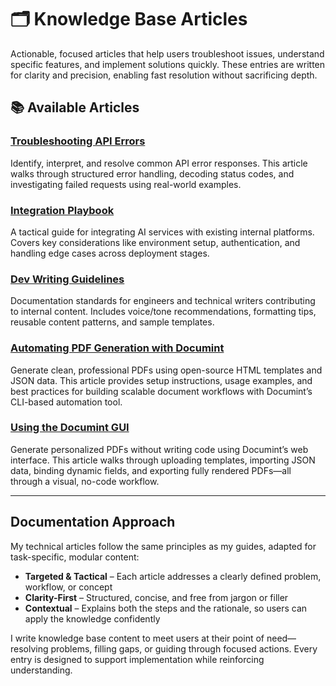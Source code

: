 # 🗂️ Knowledge Base Articles

Actionable, focused articles that help users troubleshoot issues, understand specific features, and implement solutions quickly. These entries are written for clarity and precision, enabling fast resolution without sacrificing depth.

## 📚 Available Articles

### **[Troubleshooting API Errors](https://github.com/CRollins6020/CRollins6020/blob/main/Knowledge-Base/troubleshooting-api-errors.md)**  
Identify, interpret, and resolve common API error responses. This article walks through structured error handling, decoding status codes, and investigating failed requests using real-world examples.

### **[Integration Playbook](https://github.com/CRollins6020/CRollins6020/blob/main/Knowledge-Base/integration-playbook.md)**  
A tactical guide for integrating AI services with existing internal platforms. Covers key considerations like environment setup, authentication, and handling edge cases across deployment stages.

### **[Dev Writing Guidelines](https://github.com/CRollins6020/CRollins6020/blob/main/Knowledge-Base/dev-writing-guidlines.md)**  
Documentation standards for engineers and technical writers contributing to internal content. Includes voice/tone recommendations, formatting tips, reusable content patterns, and sample templates.

### **[Automating PDF Generation with Documint](https://github.com/CRollins6020/CRollins6020/blob/main/Knowledge-Base/automating-pdf-generation-with-documint.md)**
Generate clean, professional PDFs using open-source HTML templates and JSON data. This article provides setup instructions, usage examples, and best practices for building scalable document workflows with Documint’s CLI-based automation tool.

### **[Using the Documint GUI](https://github.com/CRollins6020/CRollins6020/blob/main/Knowledge-Base/using-documint-gui.md)**
 Generate personalized PDFs without writing code using Documint’s web interface. This article walks through uploading templates, importing JSON data, binding dynamic fields, and exporting fully rendered PDFs—all through a visual, no-code workflow.


---

## Documentation Approach

My technical articles follow the same principles as my guides, adapted for task-specific, modular content:

- **Targeted & Tactical** – Each article addresses a clearly defined problem, workflow, or concept  
- **Clarity-First** – Structured, concise, and free from jargon or filler  
- **Contextual** – Explains both the steps and the rationale, so users can apply the knowledge confidently  

I write knowledge base content to meet users at their point of need—resolving problems, filling gaps, or guiding through focused actions. Every entry is designed to support implementation while reinforcing understanding.

